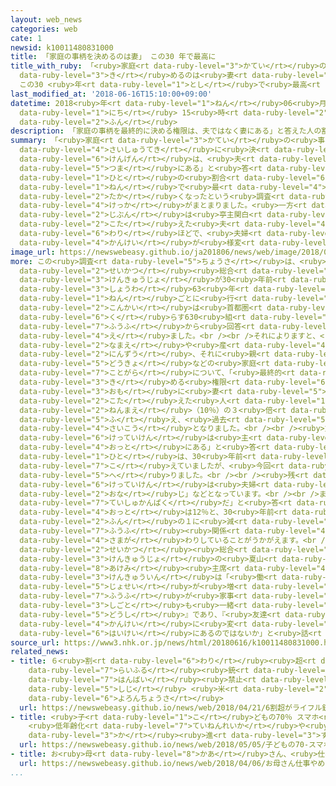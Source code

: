 ```yaml
---
layout: web_news
categories: web
cate: 1
newsid: k10011480831000
title: 「家庭の事柄を決めるのは妻」 この30 年で最高に
title_with_ruby: 「<ruby>家庭<rt data-ruby-level="3">かてい</rt></ruby>の<ruby>事柄<rt data-ruby-level="7">ことがら</rt></ruby>を<ruby>決<rt
  data-ruby-level="3">き</rt></ruby>めるのは<ruby>妻<rt data-ruby-level="5">つま</rt></ruby>」
  この30 <ruby>年<rt data-ruby-level="1">とし</rt></ruby>で<ruby>最高<rt data-ruby-level="4">さいこう</rt></ruby>に
last_modified_at: '2018-06-16T15:10:00+09:00'
datetime: 2018<ruby>年<rt data-ruby-level="1">ねん</rt></ruby>06<ruby>月<rt data-ruby-level="1">がつ</rt></ruby>16<ruby>日<rt
  data-ruby-level="1">にち</rt></ruby> 15<ruby>時<rt data-ruby-level="2">じ</rt></ruby>10<ruby>分<rt
  data-ruby-level="2">ふん</rt></ruby>
description: 「家庭の事柄を最終的に決める権限は、夫ではなく妻にある」と答えた人の割合が、この30年で最も高くなったという調査結果がまとまりました。一方、「自分は亭主関白だ」と答えた夫は１割ほどで、夫婦関係が様変わりしていることがうかがえます。
summary: 「<ruby>家庭<rt data-ruby-level="3">かてい</rt></ruby>の<ruby>事柄<rt data-ruby-level="7">ことがら</rt></ruby>を<ruby>最終的<rt
  data-ruby-level="4">さいしゅうてき</rt></ruby>に<ruby>決<rt data-ruby-level="3">き</rt></ruby>める<ruby>権限<rt
  data-ruby-level="6">けんげん</rt></ruby>は、<ruby>夫<rt data-ruby-level="4">おっと</rt></ruby>ではなく<ruby>妻<rt
  data-ruby-level="5">つま</rt></ruby>にある」と<ruby>答<rt data-ruby-level="2">こた</rt></ruby>えた<ruby>人<rt
  data-ruby-level="1">ひと</rt></ruby>の<ruby>割合<rt data-ruby-level="6">わりあい</rt></ruby>が、この30<ruby>年<rt
  data-ruby-level="1">ねん</rt></ruby>で<ruby>最<rt data-ruby-level="4">もっと</rt></ruby>も<ruby>高<rt
  data-ruby-level="2">たか</rt></ruby>くなったという<ruby>調査<rt data-ruby-level="5">ちょうさ</rt></ruby><ruby>結果<rt
  data-ruby-level="4">けっか</rt></ruby>がまとまりました。<ruby>一方<rt data-ruby-level="2">いっぽう</rt></ruby>、「<ruby>自分<rt
  data-ruby-level="2">じぶん</rt></ruby>は<ruby>亭主関白<rt data-ruby-level="7">ていしゅかんぱく</rt></ruby>だ」と<ruby>答<rt
  data-ruby-level="2">こた</rt></ruby>えた<ruby>夫<rt data-ruby-level="4">おっと</rt></ruby>は１<ruby>割<rt
  data-ruby-level="6">わり</rt></ruby>ほどで、<ruby>夫婦<rt data-ruby-level="7">ふうふ</rt></ruby><ruby>関係<rt
  data-ruby-level="4">かんけい</rt></ruby>が<ruby>様変<rt data-ruby-level="4">さまが</rt></ruby>わりしていることがうかがえます。
image_url: https://newswebeasy.github.io/ja201806/news/web/image/2018/06/16/K10011480831_1806161516_1806161518_01_02.jpg
more: この<ruby>調査<rt data-ruby-level="5">ちょうさ</rt></ruby>は、<ruby>博報堂<rt data-ruby-level="5">はくほうどう</rt></ruby><ruby>生活<rt
  data-ruby-level="2">せいかつ</rt></ruby><ruby>総合<rt data-ruby-level="5">そうごう</rt></ruby><ruby>研究所<rt
  data-ruby-level="3">けんきゅうじょ</rt></ruby>が30<ruby>年前<rt data-ruby-level="2">ねんまえ</rt></ruby>の<ruby>昭和<rt
  data-ruby-level="3">しょうわ</rt></ruby>63<ruby>年<rt data-ruby-level="1">ねん</rt></ruby>から10<ruby>年<rt
  data-ruby-level="1">ねん</rt></ruby>ごとに<ruby>行<rt data-ruby-level="2">おこな</rt></ruby>っていて、<ruby>今回<rt
  data-ruby-level="2">こんかい</rt></ruby>は<ruby>首都圏<rt data-ruby-level="7">しゅとけん</rt></ruby>に<ruby>暮<rt
  data-ruby-level="6">く</rt></ruby>らす630<ruby>組<rt data-ruby-level="2">くみ</rt></ruby>の<ruby>夫婦<rt
  data-ruby-level="7">ふうふ</rt></ruby>から<ruby>回答<rt data-ruby-level="2">かいとう</rt></ruby>を<ruby>得<rt
  data-ruby-level="4">え</rt></ruby>ました。<br /><br />それによりますと、<ruby>子<rt data-ruby-level="1">こ</rt></ruby>どもの<ruby>名前<rt
  data-ruby-level="2">なまえ</rt></ruby>や<ruby>産<rt data-ruby-level="4">う</rt></ruby>む<ruby>人数<rt
  data-ruby-level="2">にんずう</rt></ruby>、それに<ruby>親<rt data-ruby-level="2">おや</rt></ruby>との<ruby>同居<rt
  data-ruby-level="5">どうきょ</rt></ruby>などの<ruby>家庭<rt data-ruby-level="3">かてい</rt></ruby>の<ruby>事柄<rt
  data-ruby-level="7">ことがら</rt></ruby>について、「<ruby>最終的<rt data-ruby-level="4">さいしゅうてき</rt></ruby>に<ruby>決<rt
  data-ruby-level="3">き</rt></ruby>める<ruby>権限<rt data-ruby-level="6">けんげん</rt></ruby>は<ruby>主<rt
  data-ruby-level="3">おも</rt></ruby>に<ruby>妻<rt data-ruby-level="5">つま</rt></ruby>にある」と<ruby>答<rt
  data-ruby-level="2">こた</rt></ruby>えた<ruby>人<rt data-ruby-level="1">ひと</rt></ruby>は30.3％で、30<ruby>年前<rt
  data-ruby-level="2">ねんまえ</rt></ruby>（10％）の３<ruby>倍<rt data-ruby-level="3">ばい</rt></ruby>に<ruby>増<rt
  data-ruby-level="5">ふ</rt></ruby>え、<ruby>過去<rt data-ruby-level="5">かこ</rt></ruby><ruby>最高<rt
  data-ruby-level="4">さいこう</rt></ruby>となりました。<br /><br /><ruby>対照的<rt data-ruby-level="4">たいしょうてき</rt></ruby>に「<ruby>決定権<rt
  data-ruby-level="6">けっていけん</rt></ruby>は<ruby>主<rt data-ruby-level="3">おも</rt></ruby>に<ruby>夫<rt
  data-ruby-level="4">おっと</rt></ruby>にある」と<ruby>答<rt data-ruby-level="2">こた</rt></ruby>えた<ruby>人<rt
  data-ruby-level="1">ひと</rt></ruby>は、30<ruby>年前<rt data-ruby-level="2">ねんまえ</rt></ruby>は70％を<ruby>超<rt
  data-ruby-level="7">こ</rt></ruby>えていましたが、<ruby>今回<rt data-ruby-level="2">こんかい</rt></ruby>は38.7％まで<ruby>減<rt
  data-ruby-level="5">へ</rt></ruby>りました。<br /><br /><ruby>残<rt data-ruby-level="4">のこ</rt></ruby>る30％は「<ruby>決定権<rt
  data-ruby-level="6">けっていけん</rt></ruby>は<ruby>夫婦<rt data-ruby-level="7">ふうふ</rt></ruby>で<ruby>同<rt
  data-ruby-level="2">おな</rt></ruby>じ」などとなっています。<br /><br />また、「<ruby>自分<rt data-ruby-level="2">じぶん</rt></ruby>は<ruby>亭主関白<rt
  data-ruby-level="7">ていしゅかんぱく</rt></ruby>だ」と<ruby>答<rt data-ruby-level="2">こた</rt></ruby>えた<ruby>夫<rt
  data-ruby-level="4">おっと</rt></ruby>は12％と、30<ruby>年前<rt data-ruby-level="2">ねんまえ</rt></ruby>の３<ruby>分<rt
  data-ruby-level="2">ふん</rt></ruby>の１に<ruby>減<rt data-ruby-level="5">へ</rt></ruby>っていて、<ruby>夫婦<rt
  data-ruby-level="7">ふうふ</rt></ruby><ruby>関係<rt data-ruby-level="4">かんけい</rt></ruby>が<ruby>様変<rt
  data-ruby-level="4">さまが</rt></ruby>わりしていることがうかがえます。<br /><br /><ruby>博報堂<rt data-ruby-level="5">はくほうどう</rt></ruby><ruby>生活<rt
  data-ruby-level="2">せいかつ</rt></ruby><ruby>総合<rt data-ruby-level="5">そうごう</rt></ruby><ruby>研究所<rt
  data-ruby-level="3">けんきゅうじょ</rt></ruby>の<ruby>夏山<rt data-ruby-level="2">なつやま</rt></ruby><ruby>明美<rt
  data-ruby-level="8">あけみ</rt></ruby><ruby>主席<rt data-ruby-level="4">しゅせき</rt></ruby><ruby>研究員<rt
  data-ruby-level="3">けんきゅういん</rt></ruby>は「<ruby>働<rt data-ruby-level="4">はたら</rt></ruby>く<ruby>女性<rt
  data-ruby-level="5">じょせい</rt></ruby>が<ruby>増<rt data-ruby-level="5">ふ</rt></ruby>えたことで、<ruby>夫婦<rt
  data-ruby-level="7">ふうふ</rt></ruby>が<ruby>家事<rt data-ruby-level="3">かじ</rt></ruby>も<ruby>仕事<rt
  data-ruby-level="3">しごと</rt></ruby>も<ruby>一緒<rt data-ruby-level="7">いっしょ</rt></ruby>にやっていく、いわば『<ruby>同志<rt
  data-ruby-level="5">どうし</rt></ruby>』であり、『<ruby>友達<rt data-ruby-level="8">ともだち</rt></ruby>』のような<ruby>関係<rt
  data-ruby-level="4">かんけい</rt></ruby>に<ruby>変<rt data-ruby-level="4">か</rt></ruby>わってきていることが<ruby>背景<rt
  data-ruby-level="6">はいけい</rt></ruby>にあるのではないか」と<ruby>話<rt data-ruby-level="2">はな</rt></ruby>しています。
source_url: https://www3.nhk.or.jp/news/html/20180616/k10011480831000.html
related_news:
- title: ６<ruby>割<rt data-ruby-level="6">わり</rt></ruby><ruby>超<rt data-ruby-level="7">ちょう</rt></ruby>が<ruby>ライフル<rt
    data-ruby-level="7">らいふる</rt></ruby><ruby>銃<rt data-ruby-level="7">じゅう</rt></ruby><ruby>販売<rt
    data-ruby-level="7">はんばい</rt></ruby><ruby>禁止<rt data-ruby-level="5">きんし</rt></ruby>を<ruby>支持<rt
    data-ruby-level="5">しじ</rt></ruby> <ruby>米<rt data-ruby-level="2">べい</rt></ruby><ruby>世論調査<rt
    data-ruby-level="6">よろんちょうさ</rt></ruby>
  url: https://newswebeasy.github.io/news/web/2018/04/21/6割超がライフル銃販売禁止を支持-米世論調査
- title: <ruby>子<rt data-ruby-level="1">こ</rt></ruby>どもの70％ スマホ<ruby>利用<rt data-ruby-level="4">りよう</rt></ruby>
    <ruby>低年齢化<rt data-ruby-level="7">ていねんれいか</rt></ruby>や<ruby>長時間<rt data-ruby-level="2">ちょうじかん</rt></ruby><ruby>化<rt
    data-ruby-level="3">か</rt></ruby><ruby>進<rt data-ruby-level="3">すす</rt></ruby>む
  url: https://newswebeasy.github.io/news/web/2018/05/05/子どもの70-スマホ利用-低年齢化や長時間化進む
- title: お<ruby>母<rt data-ruby-level="8">かあ</rt></ruby>さん、<ruby>仕事<rt data-ruby-level="3">しごと</rt></ruby>やめて
  url: https://newswebeasy.github.io/news/web/2018/04/06/お母さん仕事やめて
...
```

